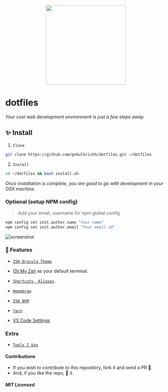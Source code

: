 <p align="center"><img src="https://raw.githubusercontent.com/gokulkrishh/dotfiles/master/logo.png" width="250" height="250"/></p>

# dotfiles

_Your cool web development environment is just a few steps away._

## ✨ Install

1. `Clone`

```bash
git clone https://github.com/gokulkrishh/dotfiles.git ~/dotfiles
```

2. `Install`

```bash
cd ~/dotfiles && bash install.sh
```

_Once installation is complete, you are good to go with development in your OSX machine._

### Optional (setup NPM config)

> Add your email, username for npm global config

```bash
npm config set init.author.name "Your name"
npm config set init.author.email "Your email id"
```

<img src="https://raw.githubusercontent.com/gokulkrishh/dotfiles/master/terminal.jpg" alt="screenshot"/>

### 💅 Features

- [`ZSH Dracula Theme`](https://draculatheme.com/zsh/)

- [Oh My Zsh](https://github.com/robbyrussell/oh-my-zsh) as your default terminal.

- [`Shortcuts, Aliases`](./docs/Aliases.md).

- [`Homebrew`](http://brew.sh/)

- [`ZSH NVM`](https://github.com/lukechilds/zsh-nvm) 

- [`Yarn`](https://yarnpkg.com/).

- [VS Code Settings](./vscode)

### Extra

- [`Tools I Use`](https://gokul.site/blog/2017/tools-i-use/)

#### Contributions

- If you wish to contribute to this repository, fork it and send a PR 😬.
- And, if you like the repo, 🌟 it.

##### MIT Licensed
